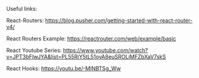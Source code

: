 Useful links: 

React-Routers:
https://blog.pusher.com/getting-started-with-react-router-v4/

React Routers Example:
https://reactrouter.com/web/example/basic

React Youtube Series:
https://www.youtube.com/watch?v=JPT3bFIwJYA&list=PL55RiY5tL51oyA8euSROLjMFZbXaV7skS

React Hooks:
https://youtu.be/-MlNBTSg_Ww